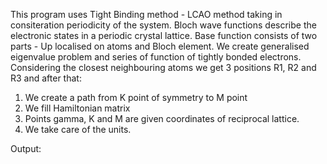 This program uses Tight Binding method - LCAO method taking in consiteration periodicity of the system. Bloch wave functions describe the electronic states in a periodic crystal lattice. Base function consists of two parts - Up localised on atoms and Bloch element.
We create generalised eigenvalue problem and series of function of tightly bonded electrons. 
Considering the closest neighbouring atoms we get 3 positions R1, R2 and R3 and after that:
1. We create a path from K point of symmetry to M point
2. We fill Hamiltonian matrix
3. Points gamma, K and M are given coordinates of reciprocal lattice.
4. We take care of the units.

Output:
